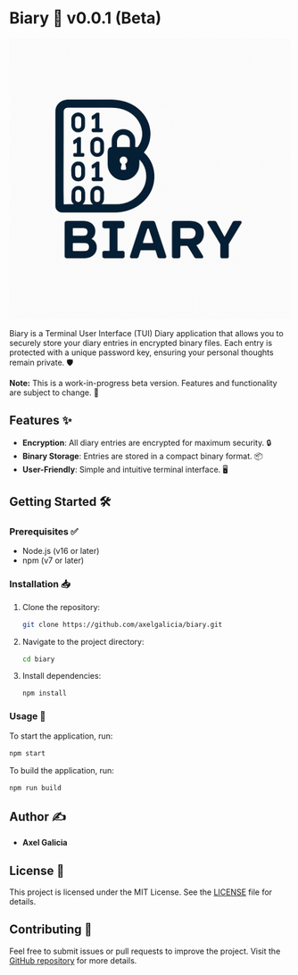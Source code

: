 # Biary 🚀 v0.0.1 (Beta)

![Biary Logo](./logo/biary_logo.png)

Biary is a Terminal User Interface (TUI) Diary application that allows you to securely store your diary entries in encrypted binary files. Each entry is protected with a unique password key, ensuring your personal thoughts remain private. 🛡️

**Note:** This is a work-in-progress beta version. Features and functionality are subject to change. 🚧

## Features ✨
- **Encryption**: All diary entries are encrypted for maximum security. 🔒
- **Binary Storage**: Entries are stored in a compact binary format. 📦
- **User-Friendly**: Simple and intuitive terminal interface. 🖥️

## Getting Started 🛠️

### Prerequisites ✅
- Node.js (v16 or later)
- npm (v7 or later)

### Installation 📥
1. Clone the repository:
   ```bash
   git clone https://github.com/axelgalicia/biary.git
   ```
2. Navigate to the project directory:
   ```bash
   cd biary
   ```
3. Install dependencies:
   ```bash
   npm install
   ```

### Usage 🚀
To start the application, run:
```bash
npm start
```

To build the application, run:
```bash
npm run build
```

## Author ✍️
- **Axel Galicia**

## License 📜
This project is licensed under the MIT License. See the [LICENSE](./LICENSE) file for details.

## Contributing 🤝
Feel free to submit issues or pull requests to improve the project. Visit the [GitHub repository](https://github.com/axelgalicia/biary) for more details.
